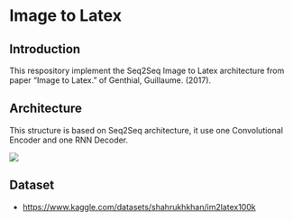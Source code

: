 # Image to Latex

## Introduction

This respository implement the Seq2Seq Image to Latex architecture from paper “Image to Latex.” of Genthial, Guillaume. (2017).

## Architecture

This structure is based on Seq2Seq architecture, it use one Convolutional Encoder and one RNN Decoder.

<div>
    <image src="https://deforani.sirv.com/Images/Github/Image2Latex/image2latex.png" />
</div>

## Dataset
- https://www.kaggle.com/datasets/shahrukhkhan/im2latex100k